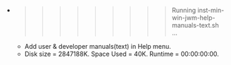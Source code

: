 * >>>>>>>>> Running inst-min-win-jwm-help-manuals-text.sh ...
  * Add user & developer manuals(text) in Help menu.
  * Disk size = 2847188K. Space Used = 40K. Runtime = 00:00:00:00.
